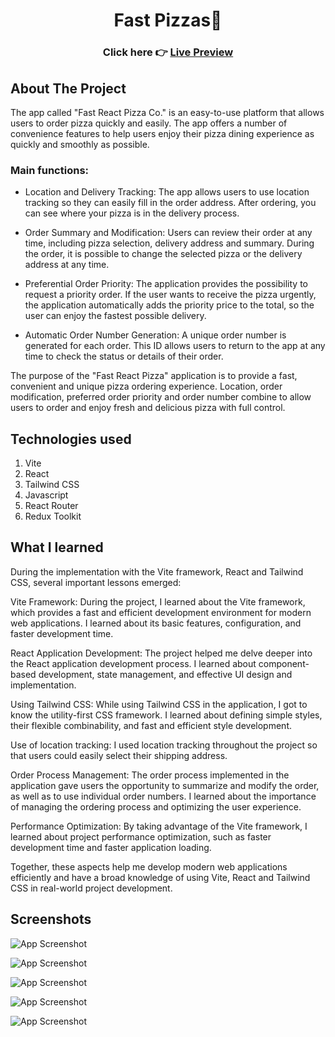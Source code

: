 <h1 align="center">Fast Pizzas🍕</h1>

### <h3 align="center"> Click here 👉 [Live Preview](https://pizzzzafast.netlify.app/)</h3>

## About The Project

The app called "Fast React Pizza Co." is an easy-to-use platform that allows users to order pizza quickly and easily. The app offers a number of convenience features to help users enjoy their pizza dining experience as quickly and smoothly as possible.

### Main functions:

- Location and Delivery Tracking: The app allows users to use location tracking so they can easily fill in the order address. After ordering, you can see where your pizza is in the delivery process.

- Order Summary and Modification: Users can review their order at any time, including pizza selection, delivery address and summary. During the order, it is possible to change the selected pizza or the delivery address at any time.

- Preferential Order Priority: The application provides the possibility to request a priority order. If the user wants to receive the pizza urgently, the application automatically adds the priority price to the total, so the user can enjoy the fastest possible delivery.

- Automatic Order Number Generation: A unique order number is generated for each order. This ID allows users to return to the app at any time to check the status or details of their order.

The purpose of the "Fast React Pizza" application is to provide a fast, convenient and unique pizza ordering experience. Location, order modification, preferred order priority and order number combine to allow users to order and enjoy fresh and delicious pizza with full control.

## Technologies used

1. Vite
2. React
3. Tailwind CSS
4. Javascript
5. React Router
6. Redux Toolkit

## What I learned

During the implementation with the Vite framework, React and Tailwind CSS, several important lessons emerged:

Vite Framework: During the project, I learned about the Vite framework, which provides a fast and efficient development environment for modern web applications. I learned about its basic features, configuration, and faster development time.

React Application Development: The project helped me delve deeper into the React application development process. I learned about component-based development, state management, and effective UI design and implementation.

Using Tailwind CSS: While using Tailwind CSS in the application, I got to know the utility-first CSS framework. I learned about defining simple styles, their flexible combinability, and fast and efficient style development.

Use of location tracking: I used location tracking throughout the project so that users could easily select their shipping address.

Order Process Management: The order process implemented in the application gave users the opportunity to summarize and modify the order, as well as to use individual order numbers. I learned about the importance of managing the ordering process and optimizing the user experience.

Performance Optimization: By taking advantage of the Vite framework, I learned about project performance optimization, such as faster development time and faster application loading.

Together, these aspects help me develop modern web applications efficiently and have a broad knowledge of using Vite, React and Tailwind CSS in real-world project development.


## Screenshots

![App Screenshot](https://github.com/amr-ibrahim7/fastPizz/assets/109660214/8d0bc37e-c03b-44e6-a1ca-701083a72167)

![App Screenshot](https://github.com/amr-ibrahim7/fastPizz/assets/109660214/708e07ee-c6da-4000-954d-f12d9946b305)

![App Screenshot](https://github.com/amr-ibrahim7/fastPizz/assets/109660214/6a3e76b5-9bce-4f94-a435-9dee066daaf0)

![App Screenshot](https://github.com/amr-ibrahim7/fastPizz/assets/109660214/c1919ea4-8f1e-4f3d-ae08-8a7b645c779b)

![App Screenshot](https://github.com/amr-ibrahim7/fastPizz/assets/109660214/b3a47310-50a8-4a74-b3b0-10ba855e09a2)

